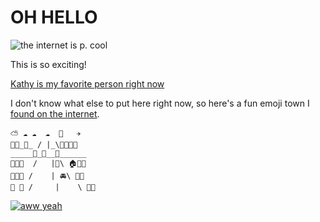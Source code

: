 
# OH HELLO

![the internet is p. cool](https://github.com/pmn/pmn/blob/master/coolinternet.gif)

This is so exciting! 

[Kathy is my favorite person right now](https://github.com/pifafu)

I don't know what else to put here right now, so here's a fun emoji town I [found on the internet](https://emojiart.org/). 

```
⁣⛅ ☁ ☁  ☁  🚁   ✈
🏢🏤_🏬_ / |_\🏫🏢🌳🌳
_____🚋_🚗__🚕______
🏡⁣🏥🏦  /   |🚖\ 🏠🌳🏡
🏡🏡🏪 /    | 🚘\ 🏪🏨
💒 🏨 /     |    \ 🏡🏩
```

[![aww yeah](https://randos.online/u/pmn)](https://randos.online/u/pmn/next)
